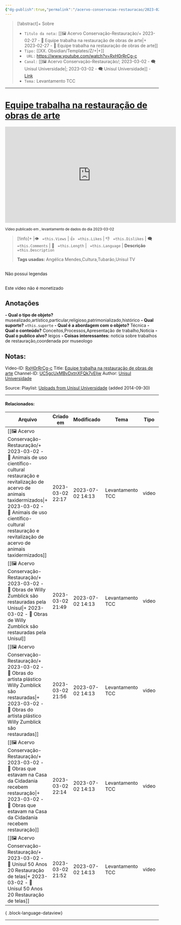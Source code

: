 ```yaml
---
{"dg-publish":true,"permalink":"/acervo-conservacao-restauracao/2023-02-27-equipe-trabalha-na-restauracao-de-obras-de-arte/","tags":["🖼️/🎥️"]}
---
```



>[!abstract]+ Sobre
>- `Titulo da nota:`  [[🖼️ Acervo Conservação-Restauração/+ 2023-02-27   -  🎥️ Equipe trabalha na restauração de obras de arte\|+ 2023-02-27   -  🎥️ Equipe trabalha na restauração de obras de arte]]
>- `Tipo:`  [[XX. Obsidian/Templates/Z/+\|+]]
>- ` URL:`  https://www.youtube.com/watch?v=RxH0rRrCg-c
>- `Canal:` [[🖼️ Acervo Conservação-Restauração/; 2023-03-02 - 🗨️ Unisul Universidade\|; 2023-03-02 - 🗨️ Unisul Universidade]] - [Link](http://www.youtube.com/@cmunisul)
>- `Tema:`  Levantamento TCC
***

# [Equipe trabalha na restauração de obras de arte](https://www.youtube.com/watch?v=RxH0rRrCg-c)

<center><iframe width="560" height="315" src="https://www.youtube.com/embed/RxH0rRrCg-c" title="YouTube video player" frameborder="0" allow="accelerometer; autoplay; clipboard-write; encrypted-media; gyroscope; picture-in-picture" allowfullscreen></iframe></center>

<small> Vídeo publicado em , levantamento de dados do dia 2023-03-02</small> 

>[!info]+ |👁️ ` =this.Views` | 👍 ` =this.Likes`  | 👎 ` =this.Dislikes` | 🗨️  ` =this.Comments` | 🎥️ ` =this.Length` | ` =this.Language` |
>**Descrição**
> ` =this.Description`
> 
> **Tags usadas:** Angélica Mendes,Cultura,Tubarão,Unisul TV


<p><span><div data-callout-metadata="" data-callout-fold="" data-callout="failure" class="callout node-insert-event"><div class="callout-title"><div class="callout-icon"><svg width="16" height="16"></svg></div><div class="callout-title-inner">Não possui legendas</div></div></div></span></p>

<p><span><div data-callout-metadata="" data-callout-fold="" data-callout="failure" class="callout node-insert-event"><div class="callout-title"><div class="callout-icon"><svg width="16" height="16"></svg></div><div class="callout-title-inner">Este video não é monetizado</div></div></div></span></p>




## Anotações
**- Qual o tipo de objeto?** 
	musealizado,artístico,particular,religioso,patrimonializado,histórico
**- Qual suporte?**
	`=this.suporte`
**- Qual é a abordagem com o objeto?**
	Técnica
**- Qual o conteúdo?**
	Conceitos,Processos,Apresentação de trabalho,Noticia
**- Qual o publico alvo?**
	leigos
**- Coisas interessantes:**
	noticia sobre trabalhos de restauração,coordenada por museologo



## Notas:

Video-ID: <a target='_blank' href='https://youtu.be/RxH0rRrCg-c'>RxH0rRrCg-c</a>
Title: <a target='_blank' href='https://youtu.be/RxH0rRrCg-c'>Equipe trabalha na restauração de obras de arte</a>
Channel-ID: <a target='_blank' href='https://www.youtube.com/channel/UC5gcUxMBvDxtnXFQk7vEljw'>UC5gcUxMBvDxtnXFQk7vEljw</a>
Author: <a target='_blank' href='https://www.youtube.com/channel/UC5gcUxMBvDxtnXFQk7vEljw'>Unisul Universidade</a>

Source: Playlist: <a target='_blank' href='https://www.youtube.com/playlist?list=UU5gcUxMBvDxtnXFQk7vEljw'>Uploads from Unisul Universidade</a> (added 2014-09-30)

***
#### Relacionados:
| Arquivo                                                                                                                                                                                                                                                                                      | Criado em        | Modificado       | Tema             | Tipo  | Canal               |
| -------------------------------------------------------------------------------------------------------------------------------------------------------------------------------------------------------------------------------------------------------------------------------------------- | ---------------- | ---------------- | ---------------- | ----- | ------------------- |
| [[🖼️ Acervo Conservação-Restauração/+ 2023-03-02   -  🎥️ Animais de uso científico-cultural restauração e revitalização de acervo de animais taxidermizados\|+ 2023-03-02   -  🎥️ Animais de uso científico-cultural restauração e revitalização de acervo de animais taxidermizados]] | 2023-03-02 22:17 | 2023-07-02 14:13 | Levantamento TCC | video | Unisul Universidade |
| [[🖼️ Acervo Conservação-Restauração/+ 2023-03-02   -  🎥️ Obras de Willy Zumblick são restauradas pela Unisul\|+ 2023-03-02   -  🎥️ Obras de Willy Zumblick são restauradas pela Unisul]]                                                                                               | 2023-03-02 21:49 | 2023-07-02 14:13 | Levantamento TCC | video | Unisul Universidade |
| [[🖼️ Acervo Conservação-Restauração/+ 2023-03-02   -  🎥️ Obras do artista plástico Willy Zumblick são restauradas\|+ 2023-03-02   -  🎥️ Obras do artista plástico Willy Zumblick são restauradas]]                                                                                     | 2023-03-02 21:56 | 2023-07-02 14:13 | Levantamento TCC | video | Unisul Universidade |
| [[🖼️ Acervo Conservação-Restauração/+ 2023-03-02   -  🎥️ Obras que estavam na Casa da Cidadania recebem restauração\|+ 2023-03-02   -  🎥️ Obras que estavam na Casa da Cidadania recebem restauração]]                                                                                 | 2023-03-02 22:14 | 2023-07-02 14:13 | Levantamento TCC | video | Unisul Universidade |
| [[🖼️ Acervo Conservação-Restauração/+ 2023-03-02   -  🎥️ Unisul 50 Anos 20 Restauração de telas\|+ 2023-03-02   -  🎥️ Unisul 50 Anos 20 Restauração de telas]]                                                                                                                         | 2023-03-02 21:52 | 2023-07-02 14:13 | Levantamento TCC | video | Unisul Universidade |

{ .block-language-dataview}
***